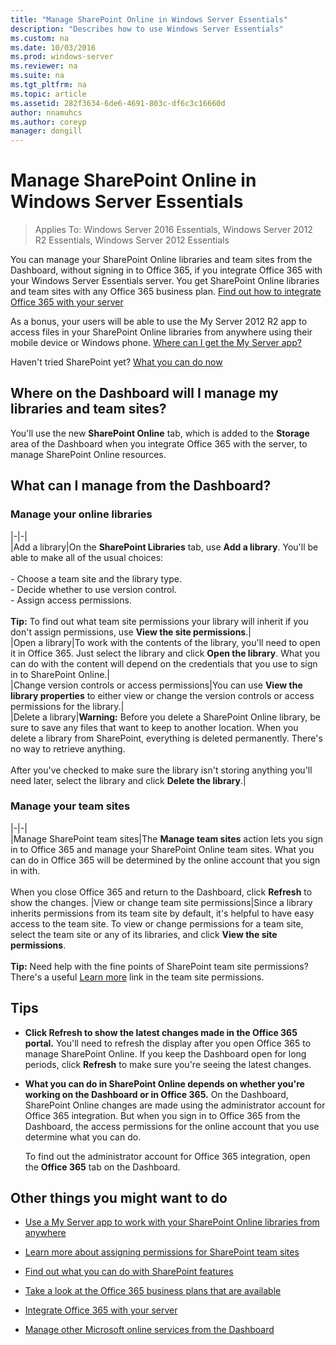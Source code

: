```yaml
---
title: "Manage SharePoint Online in Windows Server Essentials"
description: "Describes how to use Windows Server Essentials"
ms.custom: na
ms.date: 10/03/2016
ms.prod: windows-server
ms.reviewer: na
ms.suite: na
ms.tgt_pltfrm: na
ms.topic: article
ms.assetid: 282f3634-6de6-4691-803c-df6c3c16660d
author: nnamuhcs
ms.author: coreyp
manager: dongill
---
```


# Manage SharePoint Online in Windows Server Essentials

>Applies To: Windows Server 2016 Essentials, Windows Server 2012 R2 Essentials, Windows Server 2012 Essentials

You can manage your  SharePoint Online libraries and team sites from the Dashboard, without signing in to  Office 365, if you integrate  Office 365 with your  Windows Server Essentials server. You get  SharePoint Online libraries and team sites with any  Office 365 business plan. [Find out how to integrate Office 365 with your server](Manage-Office-365-in-Windows-Server-Essentials.md)  
  
 As a bonus, your users will be able to use the My Server 2012 R2 app to access files in your  SharePoint Online libraries from anywhere using their mobile device or Windows phone. [Where can I get the My Server app?](../use/Use-the-My-Server-App-to-Connect-to-Windows-Server-Essentials.md)  
  
 Haven't tried SharePoint yet? [What you can do now](https://office.microsoft.com/office365-sharepoint-online-enterprise-help/get-started-with-sharepoint-2013-HA102772778.aspx)  
  
## Where on the Dashboard will I manage my libraries and team sites?  
 You'll use the new **SharePoint Online** tab, which is added to the **Storage** area of the Dashboard when you integrate  Office 365 with the server, to manage  SharePoint Online resources.  

  
## What can I manage from the Dashboard?  
  
### Manage your online libraries  
   
|-|-|  
|Add a library|On the **SharePoint Libraries** tab, use **Add a library**. You'll be able to make all of the usual choices:<br /><br /> -   Choose a team site and the library type.<br />-   Decide whether to use version control.<br />-   Assign access permissions.<br /><br /> **Tip:** To find out what team site permissions your library will inherit if you don't assign permissions, use **View the site permissions**.|  
|Open a library|To work with the contents of the library, you'll need to open it in  Office 365. Just select the library and click **Open the library**. What you can do with the content will depend on the credentials that you use to sign in to  SharePoint Online.|  
|Change version controls or access permissions|You can use **View the library properties** to either view or change the version controls or access permissions for the library.|  
|Delete a library|**Warning:** Before you delete a SharePoint Online library, be sure to save any files that want to keep to another location. When you delete a library from SharePoint, everything is deleted   permanently. There's no way to retrieve anything.<br /><br /> After you've checked to make sure the library isn't storing anything you'll need later, select the library and click **Delete the library**.|  
  
### Manage your team sites  
 
|-|-|  
|Manage SharePoint team sites|The **Manage team sites** action lets you sign in to  Office 365 and manage your  SharePoint Online team sites. What you can do in  Office 365 will be determined by the online account that you sign in with.<br /><br /> When you close  Office 365 and return to the Dashboard, click **Refresh** to show the changes. 
|View or change team site permissions|Since a library inherits permissions from its team site by default, it's helpful to have easy access to the team site. To view or change   permissions for a team site, select the team site or any of its libraries, and click **View the site permissions**.<br /><br /> **Tip:** Need help with the fine points of SharePoint team site permissions? There's a useful [Learn more](https://office.microsoft.com/office365-sharepoint-online-enterprise-help/introduction-control-user-access-with-permissions-HA102771919.aspx?CTT=5&origin=HA102771924) link in the team site permissions.  
  
## Tips  
  
-   **Click Refresh to show the latest changes made in the  Office 365 portal.** You'll need to refresh the display after you open  Office 365 to manage  SharePoint Online. If you keep the Dashboard open for long periods, click **Refresh** to make sure you're seeing the latest changes.  
  
-   **What you can do in  SharePoint Online depends on whether you're working on the Dashboard or in  Office 365.** On the Dashboard,  SharePoint Online changes are made using the administrator account for  Office 365 integration. But when you sign in to  Office 365 from the Dashboard, the access permissions for the online account that you use determine what you can do.  
  
     To find out the administrator account for  Office 365 integration, open the **Office 365** tab on the Dashboard.  
  
## Other things you might want to do  
  
-   [Use a My Server app to work with your SharePoint Online libraries from anywhere](../use/Use-the-My-Server-App-to-Connect-to-Windows-Server-Essentials.md)  
  
-   [Learn more about assigning permissions for SharePoint team sites](https://office.microsoft.com/office365-sharepoint-online-enterprise-help/introduction-control-user-access-with-permissions-HA102771919.aspx?CTT=5&origin=HA102771924)  
  
-   [Find out what you can do with SharePoint features](https://office.microsoft.com/office365-sharepoint-online-enterprise-help/get-started-with-sharepoint-2013-HA102772778.aspx)  
  
-   [Take a look at the Office 365 business plans that are available](https://office.microsoft.com/business/compare-office-365-for-business-plans-FX102918419.aspx?CR_CC=200061904&WT.srch=1&WT.mc_ID=PS_bing_O365Comm_what-is-office-365-for_Text)  
  
-   [Integrate Office 365 with your server](Manage-Office-365-in-Windows-Server-Essentials.md)  
  
-   [Manage other Microsoft online services from the Dashboard](Manage-Microsoft-Online-Services-in-Windows-Server-Essentials.md)
